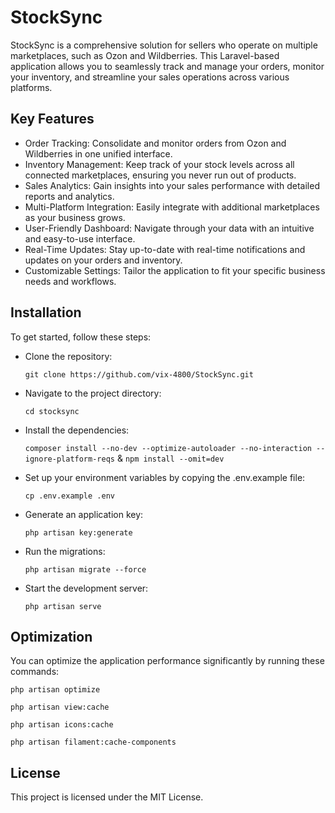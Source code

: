 # StockSync

StockSync is a comprehensive solution for sellers who operate on multiple marketplaces, such as Ozon and Wildberries. This Laravel-based application allows you to seamlessly track and manage your orders, monitor your inventory, and streamline your sales operations across various platforms.

## Key Features

-   Order Tracking: Consolidate and monitor orders from Ozon and Wildberries in one unified interface.
-   Inventory Management: Keep track of your stock levels across all connected marketplaces, ensuring you never run out of products.
-   Sales Analytics: Gain insights into your sales performance with detailed reports and analytics.
-   Multi-Platform Integration: Easily integrate with additional marketplaces as your business grows.
-   User-Friendly Dashboard: Navigate through your data with an intuitive and easy-to-use interface.
-   Real-Time Updates: Stay up-to-date with real-time notifications and updates on your orders and inventory.
-   Customizable Settings: Tailor the application to fit your specific business needs and workflows.

## Installation

To get started, follow these steps:

-   Clone the repository:

    `git clone https://github.com/vix-4800/StockSync.git`

-   Navigate to the project directory:

    `cd stocksync`

-   Install the dependencies:

    `composer install --no-dev --optimize-autoloader --no-interaction --ignore-platform-reqs` & `npm install --omit=dev`

-   Set up your environment variables by copying the .env.example file:

    `cp .env.example .env`

-   Generate an application key:

    `php artisan key:generate`

-   Run the migrations:

    `php artisan migrate --force`

-   Start the development server:

    `php artisan serve`

## Optimization

You can optimize the application performance significantly by running these commands:

`php artisan optimize`

`php artisan view:cache`

`php artisan icons:cache`

`php artisan filament:cache-components`

## License

This project is licensed under the MIT License.
